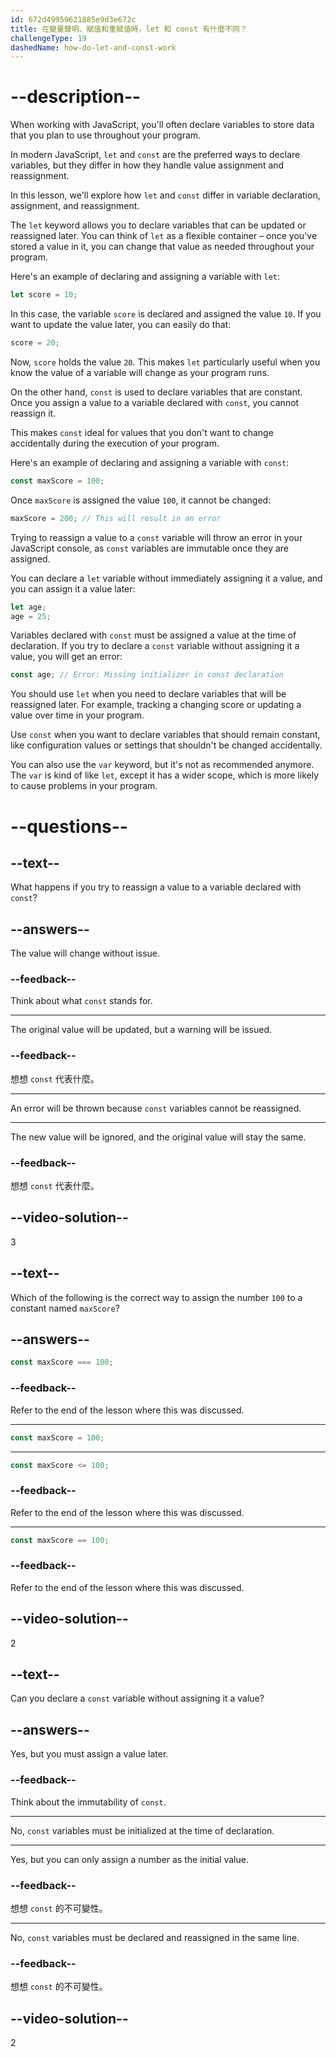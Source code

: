 ```yaml
---
id: 672d49959621885e9d3e672c
title: 在變量聲明、賦值和重賦值時，let 和 const 有什麼不同？
challengeType: 19
dashedName: how-do-let-and-const-work
---
```


# --description--

When working with JavaScript, you'll often declare variables to store data that you plan to use throughout your program.

In modern JavaScript, `let` and `const` are the preferred ways to declare variables, but they differ in how they handle value assignment and reassignment.

In this lesson, we'll explore how `let` and `const` differ in variable declaration, assignment, and reassignment.

The `let` keyword allows you to declare variables that can be updated or reassigned later. You can think of `let` as a flexible container – once you've stored a value in it, you can change that value as needed throughout your program.

Here's an example of declaring and assigning a variable with `let`:

```js
let score = 10;
```

In this case, the variable `score` is declared and assigned the value `10`. If you want to update the value later, you can easily do that:

```js
score = 20;
```

Now, `score` holds the value `20`. This makes `let` particularly useful when you know the value of a variable will change as your program runs.

On the other hand, `const` is used to declare variables that are constant. Once you assign a value to a variable declared with `const`, you cannot reassign it.

This makes `const` ideal for values that you don't want to change accidentally during the execution of your program.

Here's an example of declaring and assigning a variable with `const`:

```js
const maxScore = 100;
```

Once `maxScore` is assigned the value `100`, it cannot be changed:

```js
maxScore = 200; // This will result in an error
```

Trying to reassign a value to a `const` variable will throw an error in your JavaScript console, as `const` variables are immutable once they are assigned.

You can declare a `let` variable without immediately assigning it a value, and you can assign it a value later:

```js
let age;
age = 25;
```

Variables declared with `const` must be assigned a value at the time of declaration. If you try to declare a `const` variable without assigning it a value, you will get an error:

```js
const age; // Error: Missing initializer in const declaration
```

You should use `let` when you need to declare variables that will be reassigned later. For example, tracking a changing score or updating a value over time in your program.

Use `const` when you want to declare variables that should remain constant, like configuration values or settings that shouldn't be changed accidentally.

You can also use the `var` keyword, but it's not as recommended anymore. The `var` is kind of like `let`, except it has a wider scope, which is more likely to cause problems in your program.

# --questions--

## --text--

What happens if you try to reassign a value to a variable declared with `const`?

## --answers--

The value will change without issue.

### --feedback--

Think about what `const` stands for.

---

The original value will be updated, but a warning will be issued.

### --feedback--

想想 `const` 代表什麼。

---

An error will be thrown because `const` variables cannot be reassigned.

---

The new value will be ignored, and the original value will stay the same.

### --feedback--

想想 `const` 代表什麼。

## --video-solution--

3

## --text--

Which of the following is the correct way to assign the number `100` to a constant named `maxScore`?

## --answers--

```js
const maxScore === 100;
```

### --feedback--

Refer to the end of the lesson where this was discussed.

---

```js
const maxScore = 100;
```

---

```js
const maxScore <= 100;
```

### --feedback--

Refer to the end of the lesson where this was discussed.

---

```js
const maxScore == 100;
```

### --feedback--

Refer to the end of the lesson where this was discussed.

## --video-solution--

2

## --text--

Can you declare a `const` variable without assigning it a value?

## --answers--

Yes, but you must assign a value later.

### --feedback--

Think about the immutability of `const`.

---

No, `const` variables must be initialized at the time of declaration.

---

Yes, but you can only assign a number as the initial value.

### --feedback--

想想 `const` 的不可變性。

---

No, `const` variables must be declared and reassigned in the same line.

### --feedback--

想想 `const` 的不可變性。

## --video-solution--

2
